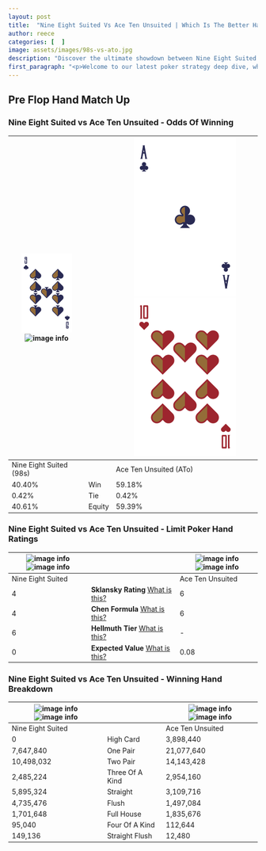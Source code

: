 ```yaml
---
layout: post
title:  "Nine Eight Suited Vs Ace Ten Unsuited | Which Is The Better Hand In Poker? A Complete Guide"
author: reece
categories: [  ]
image: assets/images/98s-vs-ato.jpg
description: "Discover the ultimate showdown between Nine Eight Suited and Ace Ten Unsuited in poker! Uncover the odds, strategies, and scenarios where one hand triumphs over the other. Get ready to up your poker game with this thrilling analysis."
first_paragraph: "<p>Welcome to our latest poker strategy deep dive, where we're pitting two distinct hands against each other in a high-stakes showdown: Nine Eight Suited vs Ace Ten Unsuited.</p><p>In the dynamic world of poker, every decision counts, and knowing which hand holds the upper hand is key to your success at the table.</p><p>In this article, we'll dissect these two hands, explore the scenarios where one dominates the other, and equip you with the knowledge to make strategic choices that can tip the odds in your favor.</p><p>Get ready to unravel the intriguing dynamics of these poker hands and elevate your game to new heights.</p>"
---
```




[comment]: # (sp0)

## Pre Flop Hand Match Up

<div class="table hand-ratings" markdown="1"> 



### Nine Eight Suited vs Ace Ten Unsuited - Odds Of Winning


    
| ![image info](assets/images/hand1/9.png) ![image info](assets/images/hand1/8s.png) |  | ![image info](assets/images/hand2/a.png) ![image info](assets/images/hand2/to.png) |
| -------- | -------- | -------- |
| Nine Eight Suited (98s) |  | Ace Ten Unsuited (ATo) |
| 40.40% | Win | 59.18% |
| 0.42% | Tie | 0.42% |
| 40.61% | Equity | 59.39% |




[comment]: # (sp1)



### Nine Eight Suited vs Ace Ten Unsuited - Limit Poker Hand Ratings


    
| ![image info](https://www.riverpairs.com/assets/images/hand1/9.png) ![image info](https://www.riverpairs.com/assets/images/hand1/8s.png) |  | ![image info](https://www.riverpairs.com/assets/images/hand2/a.png) ![image info](https://www.riverpairs.com/assets/images/hand2/to.png) |
| -------- | -------- | -------- |
| Nine Eight Suited |  | Ace Ten Unsuited |
| 4 | **Sklansky Rating** [What is this?](/sklansky-rating-explained) | 6 |
| 4 | **Chen Formula** [What is this?](/chen-formula-explained) | 6 |
| 6 | **Hellmuth Tier** [What is this?](/Hellmuth-tier-explained) | - |
| 0 | **Expected Value** [What is this?](/expected-value-explained) | 0.08 |




[comment]: # (sp2)



### Nine Eight Suited vs Ace Ten Unsuited - Winning Hand Breakdown


    
| ![image info](https://www.riverpairs.com/assets/images/hand1/9.png) ![image info](https://www.riverpairs.com/assets/images/hand1/8s.png) |  | ![image info](https://www.riverpairs.com/assets/images/hand2/a.png) ![image info](https://www.riverpairs.com/assets/images/hand2/to.png) |
| -------- | -------- | -------- |
| Nine Eight Suited |  | Ace Ten Unsuited |
| 0 | High Card | 3,898,440 |
| 7,647,840 | One Pair | 21,077,640 |
| 10,498,032 | Two Pair | 14,143,428 |
| 2,485,224 | Three Of A Kind | 2,954,160 |
| 5,895,324 | Straight | 3,109,716 |
| 4,735,476 | Flush | 1,497,084 |
| 1,701,648 | Full House | 1,835,676 |
| 95,040 | Four Of A Kind | 112,644 |
| 149,136 | Straight Flush | 12,480 |




[comment]: # (sp3)



</div>

[comment]: # (sp4)



[comment]: # (sp5)

